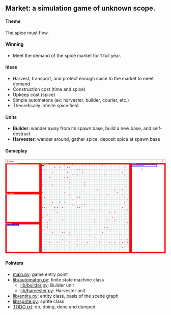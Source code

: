 ## Market: a simulation game of unknown scope.

#### Theme

The spice must flow.

#### Winning

* Meet the demand of the spice market for 1 full year.

#### Ideas

* Harvest, transport, and protect enough spice to the market to meet demand
* Construction cost (time and spice)
* Upkeep cost (spice)
* Simple automatons (ex: harvester, builder, courier, etc.)
* Theoretically infinite spice field

#### Units

* **Builder**: wander away from its spawn base, build a new base, and self-destruct
* **Harvester**: wander around, gather spice, deposit spice at spawn base

#### Gameplay

![Market Gameplay as of October 2023](doc/screenshots/2023_10_14-progress.gif)

#### Pointers

* [main.py](main.py): game entry point
* [lib/automaton.py](lib/automaton.py): finite state machine class
  * [lib/builder.py](lib/builder.py): Builder unit
  * [lib/harvester.py](lib/harvester.py): Harvester unit
* [lib/entity.py](lib/entity.py): entity class, basis of the scene graph
* [lib/sprite.py](lib/sprite.py): sprite class
* [TODO.txt](TODO.txt): do, doing, done and dumped
